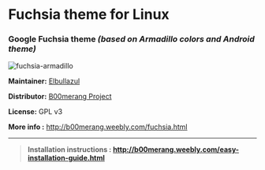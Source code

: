 # Fuchsia theme for Linux

### Google Fuchsia theme *(based on Armadillo colors and Android theme)*

![fuchsia-armadillo](https://b00merang.weebly.com/uploads/1/6/8/1/16813022/fuchsia-armadillo-ui_1_orig.png)

**Maintainer:** [Elbullazul](https://github.com/elbullazul)

**Distributor:** [B00merang Project](https://github.com/B00merang-Project)

**License:** GPL v3

**More info :** http://b00merang.weebly.com/fuchsia.html

***

> **Installation instructions : http://b00merang.weebly.com/easy-installation-guide.html**
